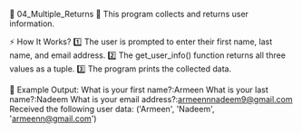 📝 04_Multiple_Returns
📌 This program collects and returns user information.

⚡ How It Works?
1️⃣ The user is prompted to enter their first name, last name, and email address.
2️⃣ The get_user_info() function returns all three values as a tuple.
3️⃣ The program prints the collected data.

📝 Example Output:
What is your first name?:Armeen
What is your last name?:Nadeem
What is your email address?:armeennnadeem9@gmail.com
Received  the following user data: ('Armeen', 'Nadeem', 'armeenn@gmail.com')